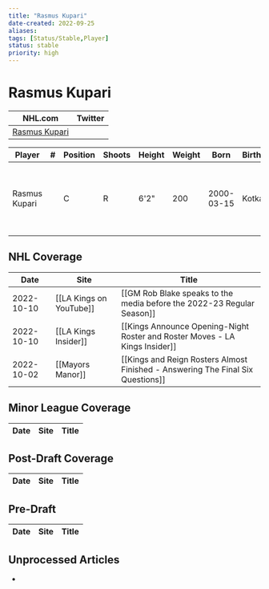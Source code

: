 ```yaml
---
title: "Rasmus Kupari"
date-created: 2022-09-25
aliases: 
tags: [Status/Stable,Player]
status: stable
priority: high
---
```


# Rasmus Kupari

NHL.com | Twitter
-|-
[Rasmus Kupari](https://www.nhl.com/player/rasmus-kupari-8480845) | []()

Player | \# | Position | Shoots | Height | Weight | Born | Birthplace | Draft
---|---|---|---|---|---|---|---|---
Rasmus Kupari | |  C | R | 6'2" | 200 |2000-03-15 | Kotka, FIN | 2018 LAK, 1st rd, 20th pk (20th overall)
 


## NHL  Coverage
Date | Site |  Title
---|---|---
2022-10-10 | [[LA Kings on YouTube]] | [[GM Rob Blake speaks to the media before the 2022-23 Regular Season]]
2022-10-10 | [[LA Kings Insider]] | [[Kings Announce Opening-Night Roster and Roster Moves - LA Kings Insider]]
2022-10-02 | [[Mayors Manor]] | [[Kings and Reign Rosters Almost Finished - Answering The Final Six Questions]]

## Minor League Coverage
Date | Site |  Title
---|---|---


## Post-Draft Coverage
Date | Site |  Title
---|---|---


## Pre-Draft
Date | Site |  Title
---|---|---


## Unprocessed Articles
- 
